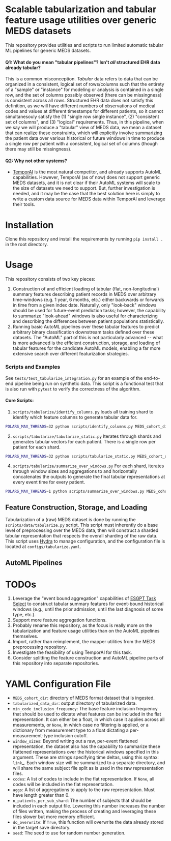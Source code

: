 # Scalable tabularization and tabular feature usage utilities over generic MEDS datasets

This repository provides utilities and scripts to run limited automatic tabular ML pipelines for generic MEDS
datasets.

#### Q1: What do you mean "tabular pipelines"? Isn't _all_ structured EHR data already tabular?

This is a common misconception. _Tabular_ data refers to data that can be organized in a consistent, logical
set of rows/columns such that the entirety of a "sample" or "instance" for modeling or analysis is contained
in a single row, and the set of columns possibly observed (there can be missingness) is consistent across all
rows. Structured EHR data does not satisfy this definition, as we will have different numbers of observations
of medical codes and values at different timestamps for different patients, so it cannot simultanesouly
satisfy the (1) "single row single instance", (2) "consistent set of columns", and (3) "logical" requirements.
Thus, in this pipeline, when we say we will produce a "tabular" view of MEDS data, we mean a dataset that can
realize these constraints, which will explicitly involve summarizing the patient data over various historical
or future windows in time to produce a single row per patient with a consistent, logical set of columns
(though there may still be missingness).

#### Q2: Why not other systems?

- [TemporAI](https://github.com/vanderschaarlab/temporai) is the most natural competitor, and already
  supports AutoML capabilities. However, TemporAI (as of now) does not support generic MEDS datasets, and it
  is not clear if their AutoML systems will scale to the size of datasets we need to support. But, further
  investigation is needed, and it may be the case that the best solution here is simply to write a custom
  data source for MEDS data within TemporAI and leverage their tools.

# Installation

Clone this repository and install the requirements by running `pip install .` in the root directory.

# Usage

This repository consists of two key pieces:

1. Construction of and efficient loading of tabular (flat, non-longitudinal) summary features describing
   patient records in MEDS over arbitrary time-windows (e.g. 1 year, 6 months, etc.) either backwards or
   forwards in time from a given index date. Naturally, only "look-back" windows should be used for
   future-event prediction tasks; however, the capability to summarize "look-ahead" windows is also useful
   for characterizing and describing the differences between patient populations statistically.
2. Running basic AutoML pipelines over these tabular features to predict arbitrary binary classification
   downstream tasks defined over these datasets. The "AutoML" part of this is not particularly advanced --
   what is more advanced is the efficient construction, storage, and loading of tabular features for the
   candidate AutoML models, enabling a far more extensive search over different featurization strategies.

### Scripts and Examples

See `tests/test_tabularize_integration.py` for an example of the end-to-end pipeline being run on synthetic data. This
script is a functional test that is also run with `pytest` to verify the correctness of the algorithm.
#### Core Scripts:

1. `scripts/tabularize/identify_columns.py` loads all training shard to identify which feature columns
   to generate tabular data for.

```bash
POLARS_MAX_THREADS=32 python scripts/identify_columns.py MEDS_cohort_dir=/storage/shared/meds_tabular_ml/ebcl_dataset/processed/final_cohort tabularized_data_dir=/storage/shared/meds_tabular_ml/ebcl_dataset/processed/tabularize min_code_inclusion_frequency=1 "window_sizes=[1d, 7d, full]" do_overwrite=True
```

2. `scripts/tabularize/tabularize_static.py` Iterates through shards and generates tabular vectors for
   each patient. There is a single row per patient for each shard.

```bash
POLARS_MAX_THREADS=32 python scripts/tabularize_static.py MEDS_cohort_dir=/storage/shared/meds_tabular_ml/ebcl_dataset/processed/final_cohort tabularized_data_dir=/storage/shared/meds_tabular_ml/ebcl_dataset/processed/tabularize min_code_inclusion_frequency=1 "window_sizes=[1d, 7d, full]" do_overwrite=True
```

4. `scripts/tabularize/summarize_over_windows.py` For each shard, iterates through window sizes and aggregations to
   and horizontally concatenates the outputs to generate the final tabular representations at every event time for every patient.

```bash
POLARS_MAX_THREADS=1 python scripts/summarize_over_windows.py MEDS_cohort_dir=/storage/shared/meds_tabular_ml/ebcl_dataset/processed/final_cohort tabularized_data_dir=/storage/shared/meds_tabular_ml/ebcl_dataset/processed/tabularize min_code_inclusion_frequency=1 "window_sizes=[1d, 7d, full]" do_overwrite=True
```

## Feature Construction, Storage, and Loading

Tabularization of a (raw) MEDS dataset is done by running the `scripts/data/tabularize.py` script. This script
must inherently do a base level of preprocessing over the MEDS data, then will construct a sharded tabular
representation that respects the overall sharding of the raw data. This script uses [Hydra](https://hydra.cc/)
to manage configuration, and the configuration file is located at `configs/tabularize.yaml`.

## AutoML Pipelines

# TODOs

1. Leverage the "event bound aggregation" capabilities of [ESGPT Task
   Select](https://github.com/justin13601/ESGPTTaskQuerying/) to construct tabular summary features for
   event-bound historical windows (e.g., until the prior admission, until the last diagnosis of some type,
   etc.).
2. Support more feature aggregation functions.
3. Probably rename this repository, as the focus is really more on the tabularization and feature usage
   utilities than on the AutoML pipelines themselves.
4. Import, rather than reimplement, the mapper utilities from the MEDS preprocessing repository.
5. Investigate the feasibility of using TemporAI for this task.
6. Consider splitting the feature construction and AutoML pipeline parts of this repository into separate
   repositories.

# YAML Configuration File

- `MEDS_cohort_dir`: directory of MEDS format dataset that is ingested.
- `tabularized_data_dir`: output directory of tabularized data.
- `min_code_inclusion_frequency`: The base feature inclusion frequency that should be used to dictate
  what features can be included in the flat representation. It can either be a float, in which
  case it applies across all measurements, or `None`, in which case no filtering is applied, or
  a dictionary from measurement type to a float dictating a per-measurement-type inclusion
  cutoff.
- `window_sizes`: Beyond writing out a raw, per-event flattened representation, the dataset also has
  the capability to summarize these flattened representations over the historical windows
  specified in this argument. These are strings specifying time deltas, using this syntax:
  `link`\_. Each window size will be summarized to a separate directory, and will share the same
  subject file split as is used in the raw representation files.
- `codes`: A list of codes to include in the flat representation. If `None`, all codes will be included
  in the flat representation.
- `aggs`: A list of aggregations to apply to the raw representation. Must have length greater than 0.
- `n_patients_per_sub_shard`: The number of subjects that should be included in each output file.
  Lowering this number increases the number of files written, making the process of creating and
  leveraging these files slower but more memory efficient.
- `do_overwrite`: If `True`, this function will overwrite the data already stored in the target save
  directory.
- `seed`: The seed to use for random number generation.
